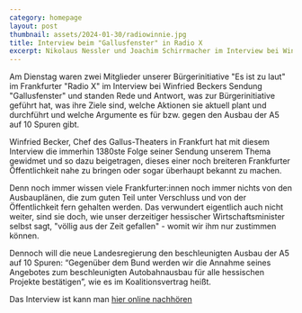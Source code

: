 ```yaml
---
category: homepage
layout: post
thumbnail: assets/2024-01-30/radiowinnie.jpg
title: Interview beim "Gallusfenster" in Radio X
excerpt: Nikolaus Nessler und Joachim Schirrmacher im Interview bei Winfried Becker im Radio X Gallusfenster zu den Aktivitäten der Bürgerinitiative
---
```


Am Dienstag waren zwei Mitglieder unserer Bürgerinitiative "Es ist zu laut" im Frankfurter "Radio X" im Interview bei Winfried Beckers Sendung "Gallusfenster" und standen Rede und Antwort, was zur Bürgerinitiative geführt hat, was ihre Ziele sind, welche Aktionen sie aktuell plant und durchführt und welche Argumente es für bzw. gegen den Ausbau der A5 auf 10 Spuren gibt.

Winfried Becker, Chef des Gallus-Theaters in Frankfurt hat mit diesem Interview die immerhin 1380ste Folge seiner Sendung unserem Thema gewidmet und so dazu beigetragen, dieses einer noch breiteren Frankfurter Öffentlichkeit nahe zu bringen oder sogar überhaupt bekannt zu machen.

Denn noch immer wissen viele Frankfurter:innen noch immer nichts von den Ausbauplänen, die zum guten Teil unter Verschluss und von der Öffentlichkeit fern gehalten werden. Das verwundert eigentlich auch nicht weiter, sind sie doch, wie unser derzeitiger hessischer Wirtschaftsminister selbst sagt, "völlig aus der Zeit gefallen" - womit wir ihm nur zustimmen können.

Dennoch will die neue Landesregierung den beschleunigten Ausbau der A5 auf 10 Spuren: “Gegenüber dem Bund werden wir die Annahme seines Angebotes zum beschleunigten Autobahnausbau für alle hessischen Projekte bestätigen”, wie es im Koalitionsvertrag heißt.

Das Interview ist kann man <a href="/assets/2024-01-30/InterviewRadioX.mp3">hier online nachhören</a>
